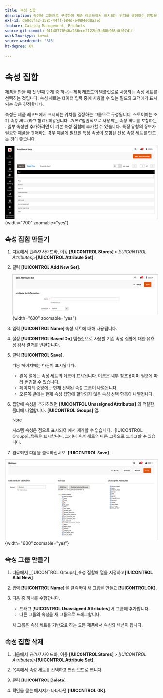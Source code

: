 ```yaml
---
title: 속성 집합
description: 속성을 그룹으로 구성하여 제품 레코드에서 표시되는 위치를 결정하는 방법을 알아봅니다.
exl-id: de0c5fa2-158c-44ff-b84d-e4904ed8aa7d
feature: Catalog Management, Products
source-git-commit: 01148770946a236ece2122be5a88b963a0f07d1f
workflow-type: tm+mt
source-wordcount: '376'
ht-degree: 0%

---
```


# 속성 집합

제품을 만들 때 첫 번째 단계 중 하나는 제품 레코드의 템플릿으로 사용되는 속성 세트를 선택하는 것입니다. 속성 세트는 데이터 입력 중에 사용할 수 있는 필드와 고객에게 표시되는 값을 결정합니다.

속성은 제품 레코드에서 표시되는 위치를 결정하는 그룹으로 구성됩니다. 스토어에는 초기 속성 세트(라고 함)가 제공됩니다. _기본값_&#x200B;일반적으로 사용되는 속성 세트를 포함하는 . 일부 속성만 추가하려면 이 기본 속성 집합에 추가할 수 있습니다. 특정 유형의 정보가 필요한 제품을 판매하는 경우 제품에 필요한 특정 속성이 포함된 전용 속성 세트를 만드는 것이 좋습니다.

![속성 집합](./assets/attribute-sets.png){width="700" zoomable="yes"}

## 속성 집합 만들기

1. 다음에서 _관리자_ 사이드바, 이동 **[!UICONTROL Stores]** > _[!UICONTROL Attributes]_>**[!UICONTROL Attribute Set]**.

1. 클릭 **[!UICONTROL Add New Set]**.

   ![속성 세트 - 이름 편집](./assets/attribute-set-new.png){width="600" zoomable="yes"}

1. 입력 **[!UICONTROL Name]** 속성 세트에 대해 사용됩니다.

1. 설정 **[!UICONTROL Based On]** 템플릿으로 사용할 기존 속성 집합에 대한 유효성 검사 결과를 반환합니다.

1. 클릭 **[!UICONTROL Save]**.

   다음 페이지에는 다음이 표시됩니다.

   - 왼쪽 열에는 속성 세트의 이름이 표시됩니다. 이름은 내부 참조용이며 필요에 따라 변경할 수 있습니다.
   - 페이지의 중앙에는 현재 선택된 속성 그룹이 나열됩니다.
   - 오른쪽 열에는 현재 속성 집합에 할당되지 않은 속성 선택 항목이 나열됩니다.

1. 집합에 속성을 추가하려면 **[!UICONTROL Unassigned Attributes]** 의 적절한 폴더에 나열합니다. **[!UICONTROL Groups]** 열.

   >[!NOTE]
   >
   >시스템 속성은 점으로 표시되어 에서 제거할 수 없습니다. _[!UICONTROL Groups]_목록을 표시합니다. 그러나 속성 세트의 다른 그룹으로 드래그할 수 있습니다.

1. 완료되면 다음을 클릭하십시오. **[!UICONTROL Save]**.

![속성 세트 - 편집](./assets/attribute-set-edit.png){width="600" zoomable="yes"}

## 속성 그룹 만들기

1. 다음에서 _[!UICONTROL Groups]_속성 집합에 열을 지정하고&#x200B;**[!UICONTROL Add New]**.

1. 입력 **[!UICONTROL Name]** 을 클릭하여 새 그룹을 만들고 **[!UICONTROL OK]**.

1. 다음 중 하나를 수행합니다.

   - 드래그 **[!UICONTROL Unassigned Attributes]** 새 그룹에 추가합니다.
   - 다른 그룹의 속성을 새 그룹으로 드래그합니다.

   새 그룹은 속성 세트를 기반으로 하는 모든 제품에서 속성의 섹션이 됩니다.

## 속성 집합 삭제

1. 다음에서 _관리자_ 사이드바, 이동 **[!UICONTROL Stores]** > _[!UICONTROL Attributes]_>**[!UICONTROL Attribute Set]**.

1. 목록에서 속성 세트를 선택하고 편집 모드로 엽니다.

1. 클릭 **[!UICONTROL Delete]**.

1. 확인을 묻는 메시지가 나타나면 **[!UICONTROL OK]**.
